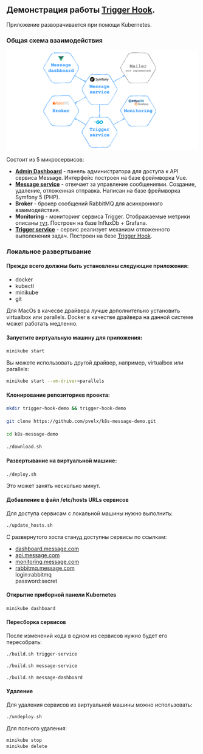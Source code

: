 ## Демонстрация работы [Trigger Hook](https://github.com/pvelx/triggerhook).  

Приложение разворачивается при помощи Kubernetes.

### Общая схема взаимодействия
![Общая схема взаимодействия](./schema.png)

Состоит из 5 микросервисов:
- **[Admin Dashboard](https://github.com/pvelx/message-dashboard-demo)** - панель администратора для доступа к API сервиса Message. Интерфейс построен на базе фреймворка Vue.
- **[Message service](https://github.com/pvelx/message-service-demo)** - отвечает за управление сообщениями. Создание, удаление, отложенная отправка. Написан на базе фреймворка Symfony 5 (PHP).
- **Broker** - брокер сообщений RabbitMQ для асинхронного взаимодействия.
- **Monitoring** - мониторинг сервиса Trigger. Отображаемые метрики описаны [тут](https://github.com/pvelx/triggerhook#%D0%BF%D1%80%D0%B8%D0%BD%D1%86%D0%B8%D0%BF-%D1%80%D0%B0%D0%B1%D0%BE%D1%82%D1%8B). Построен на базе InfluxDb + Grafana.
- **[Trigger service](https://github.com/pvelx/trigger-service-demo)** - сервис реализует механизм отложенного выполенения задач. Построен на безе [Trigger Hook](https://github.com/pvelx/triggerhook).


### Локальное развертывание

#### Прежде всего должны быть установлены следующие приложения:
- docker
- kubectl
- minikube
- git

Для MacOs в качесве драйвера лучше дополнительно установить virtualbox или parallels. Docker в качестве драйвера на данной системе может работать медленно. 

#### Запустите виртуальную машину для приложения:
```bash
minikube start
```
Вы можете использовать другой драйвер, например, virtualbox или parallels:
```bash
minikube start --vm-driver=parallels
```
#### Клонирование репозиториев проекта:
```bash
mkdir trigger-hook-demo && trigger-hook-demo

git clone https://github.com/pvelx/k8s-message-demo.git

cd k8s-message-demo

./download.sh
```

#### Развертывание на виртуальной машине:
```bash
./deploy.sh
```
Это может занять несколько минут.

#### Добавление в файл /etc/hosts URLs сервисов
Для доступа сервисам с локальной машины нужно выполнить:
```bash
./update_hosts.sh
```
С развернутого хоста стануд доступны сервисы по ссылкам:
- [dashboard.message.com](http://dashboard.message.com)
- [api.message.com](http://api.message.com)
- [monitoring.message.com](http://monitoring.message.com)
- [rabbitmq.message.com](http://rabbitmq.message.com)  
    login:rabbitmq  
    password:secret

#### Открытие приборной панели Kubernetes
```bash
minikube dashboard
```

#### Пересборка сервисов
После изменений кода в одном из сервисов нужно будет его пересобрать:

```bash
./build.sh trigger-service
```

```bash
./build.sh message-service
```

```bash
./build.sh message-dashboard
```

#### Удаление
Для удаления сервисов из виртуальной машины можно использовать:
```bash
./undeploy.sh
```
Для полного удаления:
```bash
minikube stop
minikube delete
```


